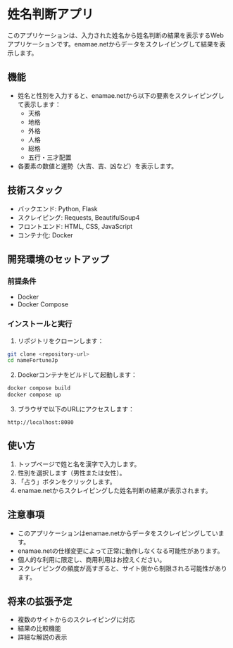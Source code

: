 # 姓名判断アプリ

このアプリケーションは、入力された姓名から姓名判断の結果を表示するWebアプリケーションです。enamae.netからデータをスクレイピングして結果を表示します。

## 機能

- 姓名と性別を入力すると、enamae.netから以下の要素をスクレイピングして表示します：
  - 天格
  - 地格
  - 外格
  - 人格
  - 総格
  - 五行・三才配置
- 各要素の数値と運勢（大吉、吉、凶など）を表示します。

## 技術スタック

- バックエンド: Python, Flask
- スクレイピング: Requests, BeautifulSoup4
- フロントエンド: HTML, CSS, JavaScript
- コンテナ化: Docker

## 開発環境のセットアップ

### 前提条件

- Docker
- Docker Compose

### インストールと実行

1. リポジトリをクローンします：

```bash
git clone <repository-url>
cd nameFortuneJp
```

2. Dockerコンテナをビルドして起動します：

```bash
docker compose build
docker compose up
```

3. ブラウザで以下のURLにアクセスします：

```
http://localhost:8080
```

## 使い方

1. トップページで姓と名を漢字で入力します。
2. 性別を選択します（男性または女性）。
3. 「占う」ボタンをクリックします。
4. enamae.netからスクレイピングした姓名判断の結果が表示されます。

## 注意事項

- このアプリケーションはenamae.netからデータをスクレイピングしています。
- enamae.netの仕様変更によって正常に動作しなくなる可能性があります。
- 個人的な利用に限定し、商用利用はお控えください。
- スクレイピングの頻度が高すぎると、サイト側から制限される可能性があります。

## 将来の拡張予定

- 複数のサイトからのスクレイピングに対応
- 結果の比較機能
- 詳細な解説の表示
